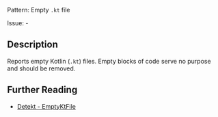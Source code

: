Pattern: Empty `.kt` file

Issue: -

## Description

Reports empty Kotlin (`.kt`) files. Empty blocks of code serve no purpose and should be removed.

## Further Reading

* [Detekt - EmptyKtFile](https://detekt.github.io/detekt/empty-blocks.html#emptyktfile)